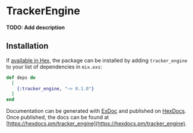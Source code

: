 # TrackerEngine

**TODO: Add description**

## Installation

If [available in Hex](https://hex.pm/docs/publish), the package can be installed
by adding `tracker_engine` to your list of dependencies in `mix.exs`:

```elixir
def deps do
  [
    {:tracker_engine, "~> 0.1.0"}
  ]
end
```

Documentation can be generated with [ExDoc](https://github.com/elixir-lang/ex_doc)
and published on [HexDocs](https://hexdocs.pm). Once published, the docs can
be found at [https://hexdocs.pm/tracker_engine](https://hexdocs.pm/tracker_engine).

